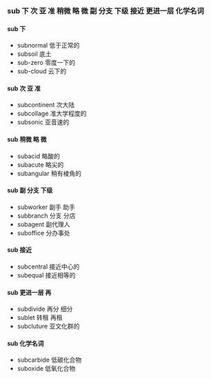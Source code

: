 ### sub  下 次 亚 准 稍微 略 微 副 分支 下级 接近 更进一层 化学名词


#### sub  下 
- subnormal  低于正常的
- subsoil 底土
- sub-zero 零度一下的
- sub-cloud 云下的 

#### sub  次 亚 准 
- subcontinent 次大陆
- subcollage 准大学程度的
- subsonic 亚音速的 

#### sub 稍微 略 微  
- subacid 略酸的
- subacute 略尖的
- subangular 稍有棱角的

####  sub   副 分支 下级  
- subworker 副手 助手
- subbranch  分支 分店
- subagent 副代理人
- suboffice 分办事处 

####  sub 接近 
- subcentral 接近中心的
- subequal 接近相等的 

#### sub 更进一层   再
- subdivide 再分 细分
- sublet 转租 再租
- subcluture 亚文化群的

####   sub  化学名词
- subcarbide 低碳化合物
- suboxide 低氧化合物